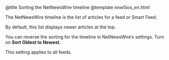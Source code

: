 @title Sorting the NetNewsWire timeline
@template nnw5ios_en.html

The NetNewsWire timeline is the list of articles for a feed or Smart Feed.

<!-- <span class="badge">Screenshot!</span> -->

By default, this list displays newer articles at the top.

You can reverse the sorting for the timeline in NetNewsWire’s settings. Turn on **Sort Oldest to Newest**.

This setting applies to all feeds.